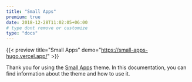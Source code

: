 ```yaml
---
title: "Small Apps"
premium: true
date: 2018-12-28T11:02:05+06:00
# type dont remove or customize
type: "docs"
---
```


{{< preview title="Small Apps" demo="https://small-apps-hugo.vercel.app/" >}}

Thank you for using the [Small Apps](https://gethugothemes.com/products/small-apps/) theme. In this documentation, you can find information about the theme and how to use it.
